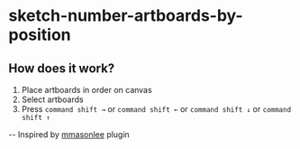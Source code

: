 # sketch-number-artboards-by-position

## How does it work?
1. Place artboards in order on canvas
2. Select artboards
3. Press `command shift →` or `command shift ←` or `command shift ↓` or `command shift ↑`

--
Inspired by [mmasonlee](https://github.com/mmasonlee/sketch-number-artboards) plugin